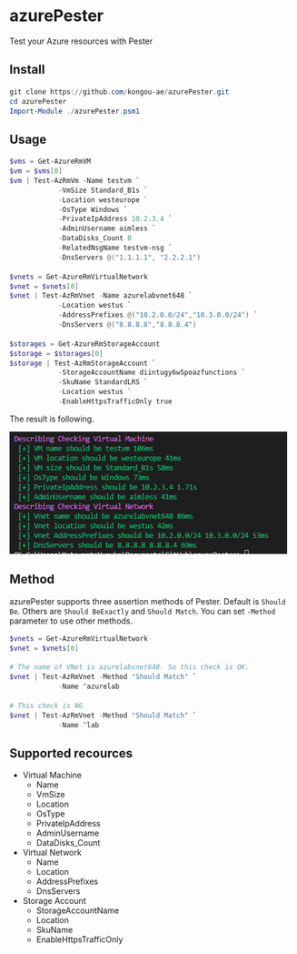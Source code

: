 # azurePester

Test your Azure resources with Pester

## Install

```powershell
git clone https://github.com/kongou-ae/azurePester.git
cd azurePester
Import-Module ./azurePester.psm1
```

## Usage

```powershell
$vms = Get-AzureRmVM
$vm = $vms[0]
$vm | Test-AzRmVm -Name testvm `
            -VmSize Standard_B1s `
            -Location westeurope `
            -OsType Windows `
            -PrivateIpAddress 10.2.3.4 `
            -AdminUsername aimless `
            -DataDisks_Count 0
            -RelatedNsgName testvm-nsg `
            -DnsServers @("1.1.1.1", "2.2.2.1")

$vnets = Get-AzureRmVirtualNetwork
$vnet = $vnets[0]
$vnet | Test-AzRmVnet -Name azurelabvnet648 `
            -Location westus `
            -AddressPrefixes @("10.2.0.0/24","10.3.0.0/24") `
            -DnsServers @("8.8.8.8","8.8.8.4")

$storages = Get-AzureRmStorageAccount
$storage = $storages[0]
$storage | Test-AzRmStorageAccount `
            -StorageAccountName diintugy6w5poazfunctions `
            -SkuName StandardLRS `
            -Location westus `
            -EnableHttpsTrafficOnly true

```

The result is following.

![](./result.PNG)


## Method

azurePester supports three assertion methods of Pester. Default is `Should Be`. Others are `Should BeExactly` and `Should Match`. You can set `-Method` parameter to use other methods.

```powershell
$vnets = Get-AzureRmVirtualNetwork
$vnet = $vnets[0]

# The name of VNet is azurelabvnet648. So this check is OK.
$vnet | Test-AzRmVnet -Method "Should Match" `
            -Name ^azurelab

# This check is NG
$vnet | Test-AzRmVnet -Method "Should Match" `
            -Name ^lab
```


## Supported recources

- Virtual Machine
  - Name
  - VmSize
  - Location
  - OsType
  - PrivateIpAddress
  - AdminUsername
  - DataDisks_Count
- Virtual Network
  - Name
  - Location
  - AddressPrefixes
  - DnsServers
- Storage Account
  - StorageAccountName
  - Location
  - SkuName
  - EnableHttpsTrafficOnly